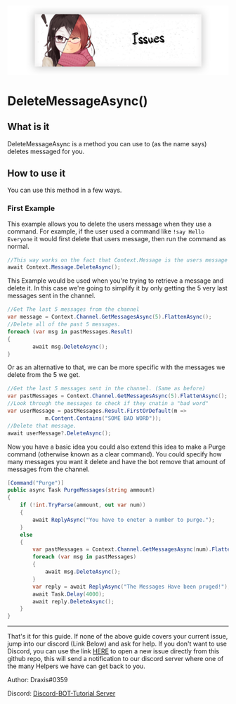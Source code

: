 <p align="center">
    <img src="../Images/Issues.png">
</p>

# DeleteMessageAsync()

## What is it

DeleteMessageAsync is a method you can use to (as the name says) deletes messaged for you.

## How to use it

You can use this method in a few ways.

### First Example

This example allows you to delete the users message when they use a command. For example, if the user used a command like `!say Hello Everyone` it would first delete that users message, then run the command as normal.

```cs
//This way works on the fact that Context.Message is the users message when they use a command.
await Context.Message.DeleteAsync();
```

This Example would be used when you're trying to retrieve a message and delete it. In this case we're going to simplify it by only getting the 5 very last messages sent in the channel.

```cs
//Get The last 5 messages from the channel
var message = Context.Channel.GetMessagesAsync(5).FlattenAsync();
//Delete all of the past 5 messages.
foreach (var msg in pastMessages.Result)
{
        await msg.DeleteAsync();
}
```

Or as an alternative to that, we can be more specific with the messages we delete from the 5 we get.

```cs
//Get the last 5 messages sent in the channel. (Same as before)
var pastMessages = Context.Channel.GetMessagesAsync(5).FlattenAsync();
//Look through the messages to check if they cnatin a "bad word"
var userMessage = pastMessages.Result.FirstOrDefault(m =>
            m.Content.Contains("SOME BAD WORD"));
//Delete that message.
await userMessage?.DeleteAsync();
```

Now you have a basic idea you could also extend this idea to make a Purge command (otherwise known as a clear command). You could specify how many messages you want it delete and have the bot remove that amount of messages from the channel.

```cs
[Command("Purge")]
public async Task PurgeMessages(string ammount)
{
    if (!int.TryParse(ammount, out var num))
    {
        await ReplyAsync("You have to eneter a number to purge.");
    }
    else
    {
        var pastMessages = Context.Channel.GetMessagesAsync(num).FlattenAsync().Result;
        foreach (var msg in pastMessages)
        {
            await msg.DeleteAsync();
        }
        var reply = await ReplyAsync("The Messages Have been pruged!");
        await Task.Delay(4000);
        await reply.DeleteAsync();
    }
}
```

---

That's it for this guide. If none of the above guide covers your current issue, jump into our discord (Link Below) and ask for help. If you don't want to use Discord, you can use the link [HERE](https://github.com/discord-bot-tutorial/common-issues/issues) to open a new issue directly from this github repo, this will send a notification to our discord server where one of the many Helpers we have can get back to you.

Author: Draxis#0359

Discord:  [Discord-BOT-Tutorial Server](https://discord.gg/cGhEZuk)